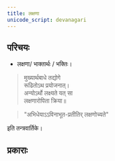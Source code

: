 ```yaml
---
title: लक्षणा
unicode_script: devanagari
---
```


## परिचयः
- लक्षणा/ भाक्तार्थः / भक्तिः।

> मुख्यार्थबाधे तद्योगे  
रूढितोऽथ प्रयोजनात्।  
अन्योऽर्थो लक्ष्यते यत् सा  
लक्षणारोपिता क्रिया॥

> "अभिधेयाऽऽविनाभूत-प्रतीतिर् लक्षणोच्यते" 

इति तन्त्रवार्तिके।


## प्रकाराः
<div class="spreadsheet" src="../laxaNA.toml"> </div>  


